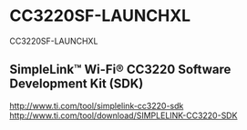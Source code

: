 # CC3220SF-LAUNCHXL
CC3220SF-LAUNCHXL

## SimpleLink™ Wi-Fi® CC3220 Software Development Kit (SDK)
http://www.ti.com/tool/simplelink-cc3220-sdk 
http://www.ti.com/tool/download/SIMPLELINK-CC3220-SDK
